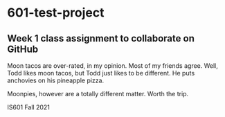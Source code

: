 # 601-test-project
## Week 1 class assignment to collaborate on GitHub 

Moon tacos are over-rated, in my opinion. Most of my friends agree. 
Well, Todd likes moon tacos, but Todd just likes to be different. He puts anchovies on his pineapple pizza.

Moonpies, however are a totally different matter. Worth the trip.

IS601 Fall 2021
